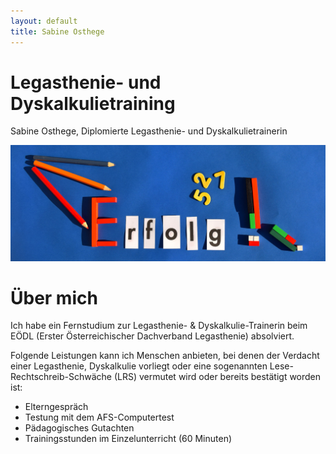 ```yaml
---
layout: default
title: Sabine Osthege
---
```


# Legasthenie- und Dyskalkulietraining

Sabine Osthege, Diplomierte Legasthenie- und Dyskalkulietrainerin

<img src="img/banner-bg.jpg" class="img-responsive" alt="alternativtext">


# Über mich
Ich habe ein Fernstudium zur Legasthenie- & Dyskalkulie-Trainerin beim EÖDL (Erster Österreichischer Dachverband Legasthenie) absolviert. 

Folgende Leistungen kann ich Menschen anbieten, bei denen der Verdacht einer Legasthenie, Dyskalkulie vorliegt oder eine sogenannten Lese-Rechtschreib-Schwäche (LRS) vermutet wird oder bereits bestätigt worden ist:

+ Elterngespräch
+ Testung mit dem AFS-Computertest
+ Pädagogisches Gutachten
+ Trainingsstunden im Einzelunterricht (60 Minuten)

